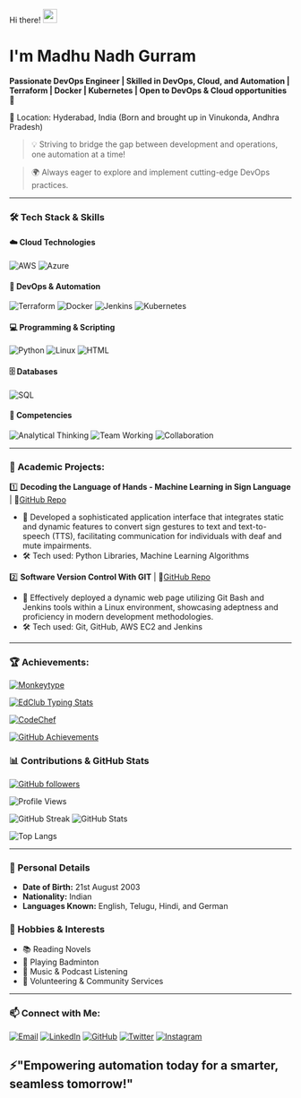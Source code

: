 Hi there! <img src="https://media.giphy.com/media/hvRJCLFzcasrR4ia7z/giphy.gif" width="25" height="25">
 
# I'm Madhu Nadh Gurram 

**Passionate DevOps Engineer | Skilled in DevOps, Cloud, and Automation | Terraform | Docker | Kubernetes | Open to DevOps & Cloud opportunities🚀**

📍 Location: Hyderabad, India (Born and brought up in Vinukonda, Andhra Pradesh)

> 💡 Striving to bridge the gap between development and operations, one automation at a time!

> 🌍 Always eager to explore and implement cutting-edge DevOps practices.

---

### 🛠 Tech Stack & Skills  

#### ☁️ Cloud Technologies  
![AWS](https://img.shields.io/badge/AWS-FF8C00?style=for-the-badge&logo=amazonaws&logoColor=black)  ![Azure](https://img.shields.io/badge/Azure-0078D4?style=for-the-badge&logo=microsoftazure&logoColor=white)  

#### 🔧 DevOps & Automation  
![Terraform](https://img.shields.io/badge/Terraform-623CE4?style=for-the-badge&logo=terraform&logoColor=white)  ![Docker](https://img.shields.io/badge/Docker-2496ED?style=for-the-badge&logo=docker&logoColor=white)  ![Jenkins](https://img.shields.io/badge/Jenkins-D24939?style=for-the-badge&logo=jenkins&logoColor=white) ![Kubernetes](https://img.shields.io/badge/Kubernetes-326CE5?style=for-the-badge&logo=kubernetes&logoColor=white)  

#### 💻 Programming & Scripting  
![Python](https://img.shields.io/badge/Python-3776AB?style=for-the-badge&logo=python&logoColor=white)  ![Linux](https://img.shields.io/badge/Linux-FCC624?style=for-the-badge&logo=linux&logoColor=black)  ![HTML](https://img.shields.io/badge/HTML5-E34F26?style=for-the-badge&logo=html5&logoColor=white)  

#### 🗄️ Databases  
![SQL](https://img.shields.io/badge/SQL-4479A1?style=for-the-badge&logo=mysql&logoColor=white)  

#### 🚀 Competencies  

![Analytical Thinking](https://img.shields.io/badge/Analytical%20Thinking-2C3E50?style=for-the-badge&labelColor)  ![Team Working](https://img.shields.io/badge/Team%20Working-2C3E50?style=for-the-badge&labelColor)
![Collaboration](https://img.shields.io/badge/Collaboration-2C3E50?style=for-the-badge&labelColor)

---

### 📌 Academic Projects:

1️⃣ **Decoding the Language of Hands - Machine Learning in Sign Language** | 🔗[GitHub Repo](https://github.com/MadhunadhGurram/Decoding_the_Language_of_Hands-SignLanguage)
   - 🌟 Developed a sophisticated application interface that integrates static and dynamic features to convert sign gestures to text and text-to-speech (TTS), facilitating communication for individuals with deaf and mute impairments.
   - 🛠 Tech used: Python Libraries, Machine Learning Algorithms

2️⃣ **Software Version Control With GIT** | 🔗[GitHub Repo](https://github.com/MadhunadhGurram/Software_Version_Control_With_Git) 
   - 🌟 Effectively deployed a dynamic web page utilizing Git Bash and Jenkins tools within a Linux environment, showcasing adeptness and proficiency in modern development methodologies.
   - 🛠 Tech used: Git, GitHub, AWS EC2 and Jenkins

---
### 🏆 Achievements:  
[![Monkeytype](https://img.shields.io/badge/Monkeytype-Typing%20Stats-yellow?style=for-the-badge&logo=monkeytype&logoColor=black)](https://monkeytype.com/profile/Madhunadhgurram)

[![EdClub Typing Stats](https://img.shields.io/badge/EdClub-Typing%20Stats-blue?style=for-the-badge&logoColor=white)](https://www.edclub.com/sportal/stats.html?username=madhunadhgurram)

[![CodeChef](https://img.shields.io/badge/CodeChef-Visit_Profile-orange?logo=codechef)](https://www.codechef.com/users/madhunadh)

[![GitHub Achievements](https://github-profile-trophy.vercel.app/?username=madhunadhgurram&theme=radical&no-bg=true&margin-w=15)](https://github.com/madhunadhgurram?tab=achievements)  

### 📊 Contributions & GitHub Stats

[![GitHub followers](https://img.shields.io/github/followers/madhunadhgurram?style=social)](https://github.com/madhunadhgurram?tab=followers)

![Profile Views](https://komarev.com/ghpvc/?username=madhunadhgurram&color=blue&style=for-the-badge)

![GitHub Streak](https://github-readme-streak-stats.herokuapp.com/?user=madhunadhgurram&theme=dark&hide_border=true)       ![GitHub Stats](https://github-readme-stats.vercel.app/api?username=madhunadhgurram&show_icons=true&theme=radical&hide_border=true)  

![Top Langs](https://github-readme-stats.vercel.app/api/top-langs/?username=madhunadhgurram&layout=compact&theme=tokyonight)

---

### 🌟 Personal Details  

- **Date of Birth:** 21st August 2003  
- **Nationality:** Indian  
- **Languages Known:** English, Telugu, Hindi, and German


### 🎯 Hobbies & Interests  

- 📚 Reading Novels
- 🏸 Playing Badminton  
- 🎵 Music & Podcast Listening  
- 🤝 Volunteering & Community Services 

---

### 📫 Connect with Me:

[![Email](https://img.shields.io/badge/Email-D14836?style=for-the-badge&logo=gmail&logoColor=white)](mailto:gurram.madhunadh@gmail.com)
[![LinkedIn](https://img.shields.io/badge/LinkedIn-0A66C2?style=for-the-badge&logo=linkedin&logoColor=white)](https://linkedin.com/in/madhunadh-gurram-51141420a)
[![GitHub](https://img.shields.io/badge/GitHub-181717?style=for-the-badge&logo=github&logoColor=white)](https://github.com/madhunadhgurram)
[![Twitter](https://img.shields.io/badge/Twitter-1DA1F2?style=for-the-badge&logo=twitter&logoColor=white)](https://twitter.com/@vicky_gurram)
[![Instagram](https://img.shields.io/badge/Instagram-E4405F?style=for-the-badge&logo=instagram&logoColor=white)](https://instagram.com/gurram_vicky)


## ⚡"Empowering automation today for a smarter, seamless tomorrow!"

